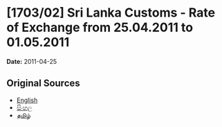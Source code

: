 # [1703/02] Sri Lanka Customs - Rate of Exchange from 25.04.2011 to 01.05.2011

**Date:** 2011-04-25

## Original Sources

- [English](https://documents.gov.lk/view/extra-gazettes/2011/4/1703-02_E.pdf)
- [සිංහල](https://documents.gov.lk/view/extra-gazettes/2011/4/1703-02_S.pdf)
- [தமிழ்](https://documents.gov.lk/view/extra-gazettes/2011/4/1703-02_T.pdf)

